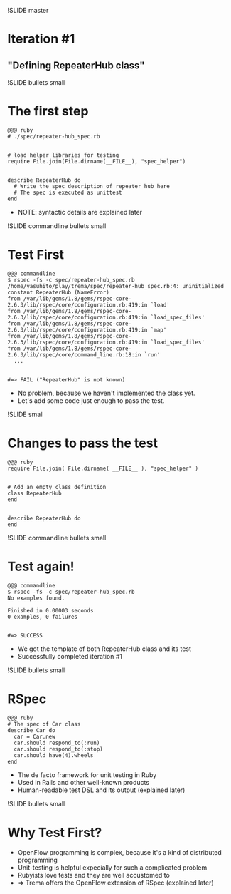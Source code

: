 !SLIDE master
# Iteration #1 #################################################################
## "Defining RepeaterHub class"


!SLIDE bullets small
# The first step ###############################################################

	@@@ ruby
	# ./spec/repeater-hub_spec.rb
	
	
	# load helper libraries for testing
	require File.join(File.dirname(__FILE__), "spec_helper")
	
	
	describe RepeaterHub do
	  # Write the spec description of repeater hub here
	  # The spec is executed as unittest
	end

* NOTE: syntactic details are explained later


!SLIDE commandline bullets small
# Test First ###################################################################

	@@@ commandline
	$ rspec -fs -c spec/repeater-hub_spec.rb 
	/home/yasuhito/play/trema/spec/repeater-hub_spec.rb:4: uninitialized constant RepeaterHub (NameError)
	from /var/lib/gems/1.8/gems/rspec-core-2.6.3/lib/rspec/core/configuration.rb:419:in `load'
	from /var/lib/gems/1.8/gems/rspec-core-2.6.3/lib/rspec/core/configuration.rb:419:in `load_spec_files'
	from /var/lib/gems/1.8/gems/rspec-core-2.6.3/lib/rspec/core/configuration.rb:419:in `map'
	from /var/lib/gems/1.8/gems/rspec-core-2.6.3/lib/rspec/core/configuration.rb:419:in `load_spec_files'
	from /var/lib/gems/1.8/gems/rspec-core-2.6.3/lib/rspec/core/command_line.rb:18:in `run'
	  ...
	
	
	#=> FAIL ("RepeaterHub" is not known)

* No problem, because we haven't implemented the class yet.
* Let's add some code just enough to pass the test.


!SLIDE small
# Changes to pass the test #####################################################

	@@@ ruby
	require File.join( File.dirname( __FILE__ ), "spec_helper" )
	
	
	# Add an empty class definition
	class RepeaterHub
	end
	

	describe RepeaterHub do
	end


!SLIDE commandline bullets small
# Test again! ##################################################################

	@@@ commandline
	$ rspec -fs -c spec/repeater-hub_spec.rb 
	No examples found.
	
	Finished in 0.00003 seconds
	0 examples, 0 failures
	
	
	#=> SUCCESS

* We got the template of both RepeaterHub class and its test
* Successfully completed iteration #1


!SLIDE bullets small
# RSpec ########################################################################

	@@@ ruby
	# The spec of Car class
	describe Car do
	  car = Car.new
	  car.should respond_to(:run)
	  car.should respond_to(:stop)
	  car.should have(4).wheels
	end

* The de facto framework for unit testing in Ruby
* Used in Rails and other well-known products
* Human-readable test DSL and its output (explained later)



!SLIDE bullets small
# Why Test First? ##############################################################

* OpenFlow programming is complex, because it's a kind of distributed programming
* Unit-testing is helpful expecially for such a complicated problem
* Rubyists love tests and they are well accustomed to
* => Trema offers the OpenFlow extension of RSpec (explained later)
